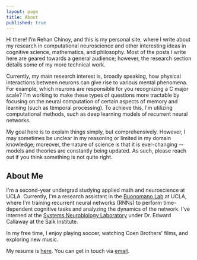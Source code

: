 ```yaml
---
layout: page
title: About
published: true
---
```

Hi there! I’m Rehan Chinoy, and this is my personal site, where I write about my research in computational neuroscience and other interesting ideas in cognitive science, mathematics, and philosophy. Most of the posts I write here are geared towards a general audience; however, the research section details some of my more technical work.

Currently, my main research interest is, broadly speaking, how physical interactions between neurons can give rise to various mental phenomena. For example, which neurons are responsible for you recognizing a C major scale? I'm working to make these types of questions more tractable by focusing on the neural computation of certain aspects of memory and learning (such as temporal processing). To achieve this, I'm utilizing computational methods, such as deep learning models of recurrent neural networks.

My goal here is to explain things simply, but comprehensively. However, I may sometimes be unclear in my reasoning or limited in my domain knowledge; moreover, the nature of science is that it is ever-changing -- models and theories are constantly being updated. As such, please reach out if you think something is not quite right.

## About Me

I'm a second-year undergrad studying applied math and neuroscience at UCLA. Currently, I'm a research assistant in the [Buonomano Lab](buonomanolab.com) at UCLA, where I'm training recurrent neural networks (RNNs) to perform time-dependent cognitive tasks and analyzing the dynamics of the network. I've interned at the [Systems Neurobiology Laboratory](https://callaway.salk.edu/) under Dr. Edward Callaway at the Salk Institute. 

In my free time, I enjoy playing soccer, watching Coen Brothers' films, and exploring new music.

My resume is [here](rehanbchinoy.github.io/RC_resume.pdf). You can get in touch via [email](mailto:rehanbchinoy@gmail.com).
